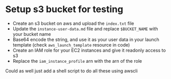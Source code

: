 # Setup s3 bucket for testing

- Create an s3 bucket on aws and upload the `index.txt` file
- Update the `instance-user-data.md` file and replace `$BUCKET_NAME` with your bucket name
- Base64 encode the string, and use it as your user data in your launch template (check `aws_launch_template` resource in code)
- Create an IAM role for your EC2 instances and give it readonly access to s3
- Replace the `iam_instance_profile` arn with the arn of the role

Could as well just add a shell script to do all these using awscli
